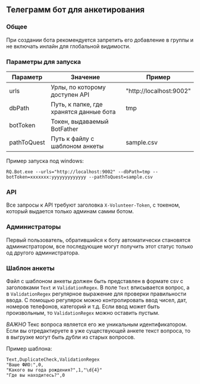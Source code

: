 ## Телеграмм бот для анкетирования

### Общее

При создании бота рекомендуется запретить его добавление в группы и не включать инлайн для глобальной видимости.

### Параметры для запуска

|Параметр| Значение                                | Пример                 |
|-------|-----------------------------------------|------------------------|
|urls | Урлы, по которому доступен API          | "http://localhost:9002" |
|dbPath | Путь, к папке, где хранятся данные бота | tmp                    |
|botToken | Токен, выдаваемый BotFather             |                        |
|pathToQuest| Путь к файлу с шаблоном анкеты          | sample.csv             |

Пример запуска под windows:

```
RQ.Bot.exe --urls="http://localhost:9002" --dbPath=tmp --botToken=xxxxxxx:yyyyyyyyyyyyy --pathToQuest=sample.csv
```

### API 

Все запросы к API требуют заголовка `X-Volunteer-Token`, с токеном, который выдается только админам самим ботом.

### Администраторы

Первый пользователь, обратившийся к боту автоматически становятся администратором, все последующие могут получить этот статус только од другого администратора.

### Шаблон анкеты

Файл с шаблоном анкеты должен быть представлен в формате csv c заголовками `Text` и `ValidationRegex`.
В поле `Text` вписывается вопрос, а в `ValidationRegex` регулярное выражение для проверки правильности ввода.
С помощью регулярок можно контролировать ввод чисел, дат, номеров телефонов, категорий и т.д. 
Если ввод может быть произвольным, то `ValidationRegex` можно оставить пустым.

*ВАЖНО* Текс вопроса является его же уникальным идентификатором. 
Если вы отредактируете в уже существующей анкете текст вопроса, то в выгрузке могут быть дубли из старых вопросов.

Пример шаблона:

```csv
Text,DuplicateCheck,ValidationRegex
"Ваше ФИО:",0,
"Какого вы года рождения?",1,"\d{4}"
"Где вы находитесь?",0
```
